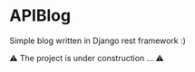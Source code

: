 # APIBlog
Simple blog written in Django rest framework :)


⚠️ The project is under construction ... ⚠️

